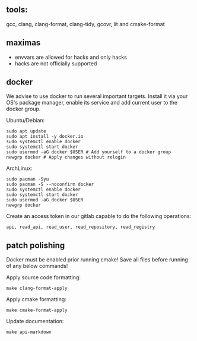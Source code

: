 
## tools:

gcc, clang, clang-format, clang-tidy, gcovr, lit and cmake-format


## maximas

- envvars are allowed for hacks and only hacks
- hacks are not officially supported

## docker

We advise to use docker to run several important targets.
Install it via your OS's package manager, enable its service and add current
user to the docker group.

Ubuntu/Debian:

``` shell
sudo apt update
sudo apt install -y docker.io
sudo systemctl enable docker
sudo systemctl start docker
sudo usermod -aG docker $USER # Add yourself to a docker group
newgrp docker # Apply changes without relogin
```

ArchLinux:

``` shell
sudo pacman -Syu
sudo pacman -S --noconfirm docker
sudo systemctl enable docker
sudo systemctl start docker
sudo usermod -aG docker $USER
newgrp docker
```

Create an access token in our gitlab capable to do the following operations:

```
api, read_api, read_user, read_repository, read_registry
```

## patch polishing

Docker must be enabled prior running cmake!
Save all files before running of any below commands!

Apply source code formatting:

``` shell
make clang-format-apply
```

Apply cmake formatting:

``` shell
make cmake-format-apply
```

Update documentation:

``` shell
make api-markdown
```
